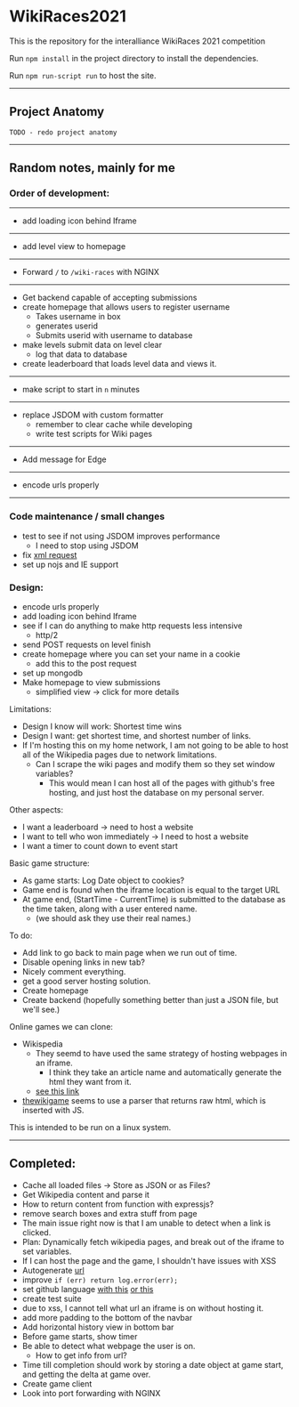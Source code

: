 # WikiRaces2021
This is the repository for the interalliance WikiRaces 2021 competition

Run `npm install` in the project directory to install the dependencies.

Run `npm run-script run` to host the site.

---

## Project Anatomy

```
TODO - redo project anatomy
```

---

## Random notes, mainly for me

<!--- TODO -->
### Order of development:
------
- add loading icon behind Iframe
------
- add level view to homepage
------
- Forward `/` to `/wiki-races` with NGINX
------
- Get backend capable of accepting submissions
- create homepage that allows users to register username
  - Takes username in box
  - generates userid
  - Submits userid with username to database
- make levels submit data on level clear
	- log that data to database
- create leaderboard that loads level data and views it.
------
- make script to start in `n` minutes
------
- replace JSDOM with custom formatter
	- remember to clear cache while developing
	- write test scripts for Wiki pages
------
- Add message for Edge
------
- encode urls properly
------

### Code maintenance / small changes
- test to see if not using JSDOM improves performance
	- I need to stop using JSDOM
- fix [xml request](https://github.com/ElderINTERalliance/WikiRaces2021/blob/3d731bdac930a36299f17b73827c23e2dd1e2c54/src/game/game_static/client.js#L13)
- set up nojs and IE support


### Design:
- encode urls properly
- add loading icon behind Iframe
- see if I can do anything to make http requests less intensive
	-  http/2
- send POST requests on level finish
- create homepage where you can set your name in a cookie
	- add this to the post request
- set up mongodb
- Make homepage to view submissions
	- simplified view -> click for more details


Limitations:
 - Design I know will work: Shortest time wins
 - Design I want: get shortest time, and shortest number of links.
 - If I'm hosting this on my home network, I am not going to be able to host all of the Wikipedia pages due to network limitations.
	 - Can I scrape the wiki pages and modify them so they set window variables?
         - This would mean I can host all of the pages with github's free hosting, and just host the database on my personal server.

Other aspects:
 - I want a leaderboard -> need to host a website
 - I want to tell who won immediately -> I need to host a website
 - I want a timer to count down to event start

Basic game structure:
  - As game starts: Log Date object to cookies? 
  - Game end is found when the iframe location is equal to the target URL
  - At game end, (StartTime - CurrentTime) is submitted to the database as the time taken, along with a user entered name.
	  - (we should ask they use their real names.)

To do: 
 - Add link to go back to main page when we run out of time.
 - Disable opening links in new tab?
 - Nicely comment everything.
 - get a good server hosting solution.
 - Create homepage
 - Create backend (hopefully something better than just a JSON file, but we'll see.)

Online games we can clone:
  - Wikispedia
	  - They seemd to have used the same strategy of hosting webpages in an iframe.
		  - I think they take an article name and automatically generate the html they want from it.
	  - [see this link](https://dlab.epfl.ch/wikispeedia/play/wiki.php?article=Spanish_conquest_of_the_Inca_Empire) 
  - [thewikigame](https://www.thewikigame.com) seems to use a parser that returns raw html, which is inserted with JS.

This is intended to be run on a linux system.

----

## Completed:
- Cache all loaded files -> Store as JSON or as Files?
- Get Wikipedia content and parse it
- How to return content from function with expressjs?
- remove search boxes and extra stuff from page
- The main issue right now is that I am unable to detect when a link is clicked.
- Plan: Dynamically fetch wikipedia pages, and break out of the iframe to set variables.
- If I can host the page and the game, I shouldn't have issues with XSS
- Autogenerate [url](https://github.com/ElderINTERalliance/WikiRaces2021/blob/3d731bdac930a36299f17b73827c23e2dd1e2c54/src/game/game_static/client.js#L8)
- improve `if (err) return log.error(err);`
- set github language [with this](https://hackernoon.com/how-to-change-repo-language-in-github-c3e07819c5bb) [or this](https://stackoverflow.com/questions/34713765/github-changes-repository-to-wrong-language)
- create test suite
- due to xss, I cannot tell what url an iframe is on without hosting it.
- add more padding to the bottom of the navbar
- Add horizontal history view in bottom bar
- Before game starts, show timer
- Be able to detect what webpage the user is on.
	- How to get info from url?
- Time till completion should work by storing a date object at game start, and getting the delta at game over.
- Create game client
- Look into port forwarding with NGINX